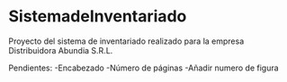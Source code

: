 # SistemadeInventariado
Proyecto del sistema de inventariado realizado para la empresa Distribuidora Abundia S.R.L.

Pendientes:
-Encabezado
-Número de páginas
-Añadir numero de figura

